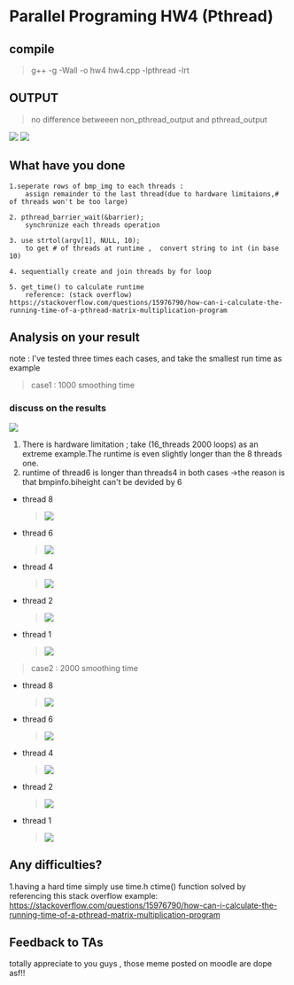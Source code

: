 # Parallel Programing HW4 (Pthread)
## compile
> g++ -g -Wall -o hw4 hw4.cpp -lpthread -lrt
## OUTPUT
>no difference betweeen non_pthread_output and pthread_output

![](https://i.imgur.com/wORflL8.png)
![](https://i.imgur.com/RiN65yr.png)
## What have you done
```
1.seperate rows of bmp_img to each threads :
    assign remainder to the last thread(due to hardware limitaions,# of threads won't be too large)
```
```
2. pthread_barrier_wait(&barrier);
    synchronize each threads operation
```
```
3. use strtol(argv[1], NULL, 10); 
    to get # of threads at runtime ,  convert string to int (in base 10)
```
```
4. sequentially create and join threads by for loop
```
```
5. get_time() to calculate runtime
    reference: (stack overflow) https://stackoverflow.com/questions/15976790/how-can-i-calculate-the-running-time-of-a-pthread-matrix-multiplication-program
```

## Analysis on your result
note : I've tested three times each cases, and take the smallest run time as example
> case1 : 1000 smoothing time
### discuss on the results
![](https://i.imgur.com/5UBu6tM.png)
1. There is hardware limitation ; take (16_threads 2000 loops) as an extreme example.The runtime is even slightly longer than the 8 threads one.
2. runtime of thread6 is longer than threads4 in both cases ->the reason is that bmpinfo.biheight can't be devided by 6 
* thread 8
    >![](https://i.imgur.com/m6HobRP.png)
* thread 6
    >![](https://i.imgur.com/KOx4xac.png)
* thread 4
    >![](https://i.imgur.com/eHmkGM5.png)
* thread 2
    >![](https://i.imgur.com/6F0m8Ub.png)
* thread 1
    >![](https://i.imgur.com/nySowyx.png)

> case2 : 2000 smoothing time
* thread 8
    >![](https://i.imgur.com/1BD7476.png)
* thread 6
    >![](https://i.imgur.com/QNJ0MBj.png)
* thread 4
    >![](https://i.imgur.com/xor1OOd.png)
* thread 2
    >![](https://i.imgur.com/v5QYtkO.png)
* thread 1
    >![](https://i.imgur.com/0ZgIPLq.png)



## Any difficulties?
1.having a hard time simply use time.h ctime() function
solved by referencing this stack overflow example:
https://stackoverflow.com/questions/15976790/how-can-i-calculate-the-running-time-of-a-pthread-matrix-multiplication-program
## Feedback to TAs
totally appreciate to you guys , those meme posted on moodle are dope asf!!
